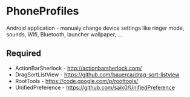 PhoneProfiles
=============

Android application - manualy change device settings like ringer mode, sounds, Wifi, Bluetooth, launcher wallpaper, ...

Required
--------

- ActionBarSherlock - http://actionbarsherlock.com/
- DragSortListView - https://github.com/bauerca/drag-sort-listview
- RootTools - https://code.google.com/p/roottools/
- UnifiedPreference - https://github.com/saik0/UnifiedPreference


